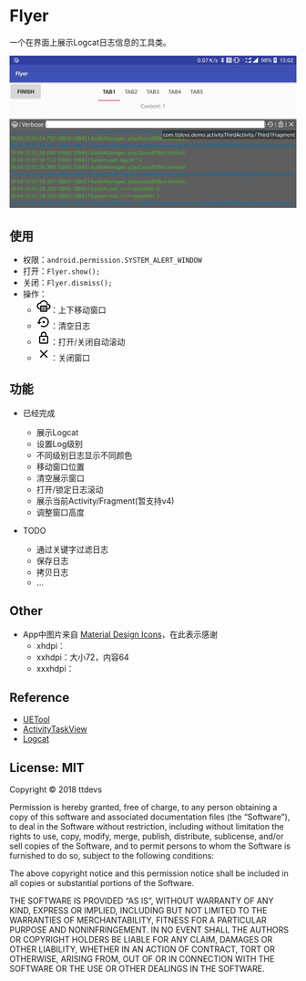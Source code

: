 # Flyer

一个在界面上展示Logcat日志信息的工具类。

![Flyer](docs/flyer1.jpeg)

## 使用

- 权限：`android.permission.SYSTEM_ALERT_WINDOW`
- 打开：`Flyer.show();`
- 关闭：`Flyer.dismiss();`
- 操作：
    - ![Icon](docs/ic_icon.png)：上下移动窗口
    - ![Restore](docs/ic_restore.png)：清空日志
    - ![Lock](docs/ic_lock.png)：打开/关闭自动滚动
    - ![Icon](docs/ic_close.png)：关闭窗口

## 功能

- 已经完成
    - 展示Logcat
    - 设置Log级别
    - 不同级别日志显示不同颜色
    - 移动窗口位置
    - 清空展示窗口
    - 打开/锁定日志滚动
    - 展示当前Activity/Fragment(暂支持v4)
    - 调整窗口高度
    
- TODO
    - 通过关键字过滤日志
    - 保存日志
    - 拷贝日志
    - ...

## Other

 - App中图片来自 [Material Design Icons](https://materialdesignicons.com/)，在此表示感谢
    - xhdpi：
    - xxhdpi：大小72，内容64
    - xxxhdpi：

## Reference

- [UETool](https://github.com/eleme/UETool)
- [ActivityTaskView](https://github.com/rome753/ActivityTaskView)
- [Logcat](https://developer.android.com/studio/command-line/logcat)

## License: MIT

<p>Copyright © 2018 ttdevs</p>

<p>Permission is hereby granted, free of charge, to any person obtaining a copy
of this software and associated documentation files (the “Software”), to deal
in the Software without restriction, including without limitation the rights
to use, copy, modify, merge, publish, distribute, sublicense, and/or sell
copies of the Software, and to permit persons to whom the Software is
furnished to do so, subject to the following conditions:</p>

<p>The above copyright notice and this permission notice shall be included in
all copies or substantial portions of the Software.</p>

<p>THE SOFTWARE IS PROVIDED “AS IS”, WITHOUT WARRANTY OF ANY KIND, EXPRESS OR
IMPLIED, INCLUDING BUT NOT LIMITED TO THE WARRANTIES OF MERCHANTABILITY,
FITNESS FOR A PARTICULAR PURPOSE AND NONINFRINGEMENT. IN NO EVENT SHALL THE
AUTHORS OR COPYRIGHT HOLDERS BE LIABLE FOR ANY CLAIM, DAMAGES OR OTHER
LIABILITY, WHETHER IN AN ACTION OF CONTRACT, TORT OR OTHERWISE, ARISING FROM,
OUT OF OR IN CONNECTION WITH THE SOFTWARE OR THE USE OR OTHER DEALINGS IN
THE SOFTWARE.</p>
